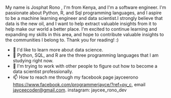 My name is  Josphat Rono  , I'm from Kenya, and I'm a software engineer.  I'm passionate about Python, R, and Sql programming languages, and I aspire to be a machine learning engineer and data scientist.I strongly believe that data is the new oil, and I want to help extract valuable insights from it to help make our world a better place. I'm excited to continue learning and expanding my skills in this area, and hope to contribute valuable insights to the communities I belong to. Thank you for reading! :)
- 👀 I'd like to learn more about data science.
- 🌱 Python, SQL, and R are the three programming languages that I am studying right now.
- 💞️ I'm trying to work with other people to figure out how to become a data scientist professionally.
- 📫 How to reach me through my facebook page jayceerono https://www.facebook.com/programmerjayce/?ref=py_c, email jayceecoder@gmail.com. instagram: jaycee_rono_dev

<!---
Code-with-jaycee/Code-with-jaycee is a ✨ special ✨ repository because its `README.md` (this file) appears on your GitHub profile.
You can click the Preview link to take a look at your changes.
--->
